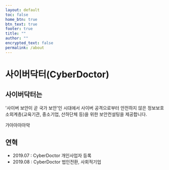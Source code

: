 ```yaml
---
layout: default
toc: false
home_btn: true
btn_text: true
footer: true
title: ""
author: ""
encrypted_text: false
permalink: /about
---
```


# 사이버닥터(CyberDoctor)

## 사이버닥터는

'사이버 보안이 곧 국가 보안'인 시대에서 사이버 공격으로부터 안전하지 않은 정보보호 소외계층(교육기관, 중소기업, 산하단체 등)을 위한 보안컨설팅을 제공합니다.

갸아아아아악

## 연혁
* 2019.07 : CyberDoctor 개인사업자 등록
* 2019.08 : CyberDoctor 법인전환, 사회적기업
